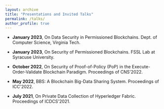 ```yaml
---
layout: archive
title: "Presentations and Invited Talks"
permalink: /talks/
author_profile: true
---
```


- **January 2023**, On Data Security in Permissioned Blockchains. Dept. of Computer Science, Virginia Tech.
  
- **January 2023**, On Security of Permissioned Blockchains. FSSL Lab at Syracuse University.

- **October 2022**, On Security of Proof-of-Policy (PoP) in the Execute-Order-Validate Blockchain Paradigm. Proceedings of CNS'2022.

- **May 2022**, BBS: A Blockchain Big-Data Sharing System. Proceedings of ICC'2022.

- **July 2021**, On Private Data Collection of Hyperledger Fabric. Proceedings of ICDCS'2021.
